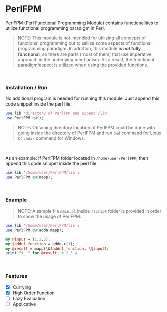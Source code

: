 # PerlFPM
PerlFPM (Perl Functional Programming Module) contains functionalities to utilize functional programming paradigm in Perl.

> NOTE:
> This module is not intended for utilizing all concepts of functional programming but to utilize some aspects of functional programming paradigm.
> In addition, this module __is not fully functional__, so there are parts \(most of them\) that use imperative approach in the underlying mechanism.
> As a result, the functional paradigm/aspect is utilized when using the provided functions.
<br/>

### Installation / Run

No additional program is needed for running this module. Just append this code snippet inside the perl file:

```perl
use lib 'directory of PerlFPM and append /lib';
use PerlFPM qw();
```

> NOTE:
> Obtaining directory location of PerlFPM could be done with going inside the directory of PerlFPM and run `pwd` command for Linux or `chdir` command for Windows.
<br/>

As an example: If PerlFPM folder located in `/home/user/PerlFPM`, then append this code snippet inside the perl file.

```perl
use lib '/home/user/PerlFPM/lib';
use PerlFPM qw(mapp);
```
<br/>

### Example

> NOTE:
> A sample file `main.pl` inside `/script` folder is provided in order to show the usage of PerlFPM.

```perl
use lib '/home/user/PerlFPM/lib';
use PerlFPM qw(addn mapp);

my @input = (1,2,3);
my $addn1_function = addn->(1);
my @result = mapp(\&$addn1_function, \@input);
print "$_ " for @result; # 2 3 4
```
<br/>

### Features

- [x] Currying
- [x] High Order Function
- [ ] Lazy Evaluation
- [ ] Applicative
